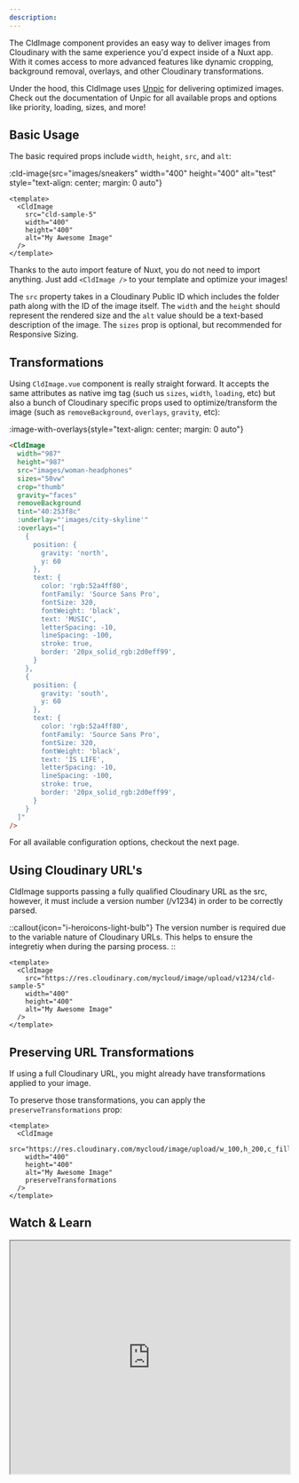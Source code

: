 ```yaml
---
description: 
---
```



The CldImage component provides an easy way to deliver images from Cloudinary with the same experience you'd expect inside of a Nuxt app. With it comes access to more advanced features like dynamic cropping, background removal, overlays, and other Cloudinary transformations.

Under the hood, this CldImage uses [Unpic](https://unpic.pics/) for delivering optimized images. Check out the documentation of Unpic for all available props and options like priority, loading, sizes, and more!

## Basic Usage

The basic required props include `width`, `height`, `src`, and `alt`:

:cld-image{src="images/sneakers" width="400" height="400" alt="test" style="text-align: center; margin: 0 auto"}

```vue
<template>
  <CldImage
    src="cld-sample-5"
    width="400"
    height="400"
    alt="My Awesome Image"
  />
</template>
```

Thanks to the auto import feature of Nuxt, you do not need to import anything. Just add `<CldImage />` to your template and optimize your images!

The `src` property takes in a Cloudinary Public ID which includes the folder path along with the ID of the image itself. The `width` and the `height` should represent the rendered size and the `alt` value should be a text-based description of the image. The `sizes` prop is optional, but recommended for Responsive Sizing.

## Transformations

Using `CldImage.vue` component is really straight forward. It accepts the same attributes as native img tag (such us `sizes`, `width`, `loading`, etc) but also a bunch of Cloudinary specific props used to optimize/transform the image (such as `removeBackground`, `overlays`, `gravity`, etc):

:image-with-overlays{style="text-align: center; margin: 0 auto"}

```html
<CldImage
  width="987"
  height="987"
  src="images/woman-headphones"
  sizes="50vw"
  crop="thumb"
  gravity="faces"
  removeBackground
  tint="40:253f8c"
  :underlay="'images/city-skyline'"
  :overlays="[
    {
      position: {
        gravity: 'north',
        y: 60
      },
      text: {
        color: 'rgb:52a4ff80',
        fontFamily: 'Source Sans Pro',
        fontSize: 320,
        fontWeight: 'black',
        text: 'MUSIC',
        letterSpacing: -10,
        lineSpacing: -100,
        stroke: true,
        border: '20px_solid_rgb:2d0eff99',
      }
    },
    {
      position: {
        gravity: 'south',
        y: 60
      },
      text: {
        color: 'rgb:52a4ff80',
        fontFamily: 'Source Sans Pro',
        fontSize: 320,
        fontWeight: 'black',
        text: 'IS LIFE',
        letterSpacing: -10,
        lineSpacing: -100,
        stroke: true,
        border: '20px_solid_rgb:2d0eff99',
      }
    }
  ]"
/>
```

For all available configuration options, checkout the next page.

## Using Cloudinary URL's

CldImage supports passing a fully qualified Cloudinary URL as the src, however, it must include a version number (/v1234) in order to be correctly parsed.

::callout{icon="i-heroicons-light-bulb"}
The version number is required due to the variable nature of Cloudinary URLs. This helps to ensure the integretiy when during the parsing process.
::

```vue
<template>
  <CldImage
    src="https://res.cloudinary.com/mycloud/image/upload/v1234/cld-sample-5"
    width="400"
    height="400"
    alt="My Awesome Image"
  />
</template>
```

## Preserving URL Transformations

If using a full Cloudinary URL, you might already have transformations applied to your image.

To preserve those transformations, you can apply the `preserveTransformations` prop:

```vue
<template>
  <CldImage
    src="https://res.cloudinary.com/mycloud/image/upload/w_100,h_200,c_fill/v1234/myimage"
    width="400"
    height="400"
    alt="My Awesome Image"
    preserveTransformations
  />
</template>
```

## Watch & Learn

<iframe width="100%" height="420"
src="https://www.youtube.com/embed/SEzrdtp-Rcw">
</iframe>
